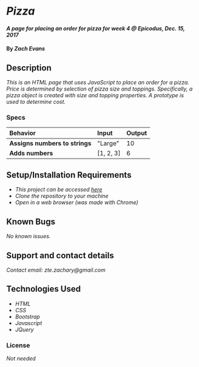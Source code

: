 # _Pizza_

#### _A page for placing an order for pizza for week 4 @ Epicodus, Dec. 15, 2017_

#### By _**Zach Evans**_

## Description

_This is an HTML page that uses JavaScript to place an order for a pizza. Price is determined by selection of pizza size and toppings. Specifically, a pizza object is created with size and topping properties. A prototype is used to determine cost._

### Specs
| Behavior | Input | Output |
| :-------------     | :------------- | :-------------
| **Assigns numbers to strings** | "Large" | 10 |
| **Adds numbers** | [1, 2, 3] | 6 |


## Setup/Installation Requirements

* _This project can be accessed [here](https://github.com/ZEvans1/pizza.git)_
* _Clone the repository to your machine_
* _Open in a web browser (was made with Chrome)_

## Known Bugs

_No known issues._

## Support and contact details

_Contact email: zte.zachary@gmail.com_

## Technologies Used

* _HTML_
* _CSS_
* _Bootstrap_
* _Javascript_
* _JQuery_


### License

*Not needed*
